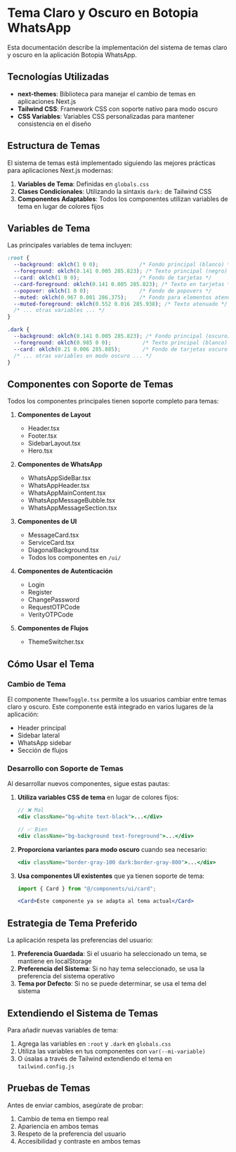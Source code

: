 # Tema Claro y Oscuro en Botopia WhatsApp

Esta documentación describe la implementación del sistema de temas claro y oscuro en la aplicación Botopia WhatsApp.

## Tecnologías Utilizadas

- **next-themes**: Biblioteca para manejar el cambio de temas en aplicaciones Next.js
- **Tailwind CSS**: Framework CSS con soporte nativo para modo oscuro
- **CSS Variables**: Variables CSS personalizadas para mantener consistencia en el diseño

## Estructura de Temas

El sistema de temas está implementado siguiendo las mejores prácticas para aplicaciones Next.js modernas:

1. **Variables de Tema**: Definidas en `globals.css`
2. **Clases Condicionales**: Utilizando la sintaxis `dark:` de Tailwind CSS
3. **Componentes Adaptables**: Todos los componentes utilizan variables de tema en lugar de colores fijos

## Variables de Tema

Las principales variables de tema incluyen:

```css
:root {
  --background: oklch(1 0 0);             /* Fondo principal (blanco) */
  --foreground: oklch(0.141 0.005 285.823); /* Texto principal (negro) */
  --card: oklch(1 0 0);                   /* Fondo de tarjetas */
  --card-foreground: oklch(0.141 0.005 285.823); /* Texto en tarjetas */
  --popover: oklch(1 0 0);                /* Fondo de popovers */
  --muted: oklch(0.967 0.001 286.375);    /* Fondo para elementos atenuados */
  --muted-foreground: oklch(0.552 0.016 285.938); /* Texto atenuado */
  /* ... otras variables ... */
}

.dark {
  --background: oklch(0.141 0.005 285.823); /* Fondo principal (oscuro) */
  --foreground: oklch(0.985 0 0);          /* Texto principal (blanco) */
  --card: oklch(0.21 0.006 285.885);       /* Fondo de tarjetas oscuro */
  /* ... otras variables en modo oscuro ... */
}
```

## Componentes con Soporte de Temas

Todos los componentes principales tienen soporte completo para temas:

1. **Componentes de Layout**
   - Header.tsx
   - Footer.tsx
   - SidebarLayout.tsx
   - Hero.tsx

2. **Componentes de WhatsApp**
   - WhatsAppSideBar.tsx
   - WhatsAppHeader.tsx
   - WhatsAppMainContent.tsx
   - WhatsAppMessageBubble.tsx
   - WhatsAppMessageSection.tsx

3. **Componentes de UI**
   - MessageCard.tsx
   - ServiceCard.tsx
   - DiagonalBackground.tsx
   - Todos los componentes en `/ui/`

4. **Componentes de Autenticación**
   - Login
   - Register
   - ChangePassword
   - RequestOTPCode
   - VerityOTPCode

5. **Componentes de Flujos**
   - ThemeSwitcher.tsx

## Cómo Usar el Tema

### Cambio de Tema

El componente `ThemeToggle.tsx` permite a los usuarios cambiar entre temas claro y oscuro. Este componente está integrado en varios lugares de la aplicación:

- Header principal
- Sidebar lateral
- WhatsApp sidebar
- Sección de flujos

### Desarrollo con Soporte de Temas

Al desarrollar nuevos componentes, sigue estas pautas:

1. **Utiliza variables CSS de tema** en lugar de colores fijos:
   ```jsx
   // ❌ Mal
   <div className="bg-white text-black">...</div>
   
   // ✅ Bien
   <div className="bg-background text-foreground">...</div>
   ```

2. **Proporciona variantes para modo oscuro** cuando sea necesario:
   ```jsx
   <div className="border-gray-100 dark:border-gray-800">...</div>
   ```

3. **Usa componentes UI existentes** que ya tienen soporte de tema:
   ```jsx
   import { Card } from "@/components/ui/card";
   
   <Card>Este componente ya se adapta al tema actual</Card>
   ```

## Estrategia de Tema Preferido

La aplicación respeta las preferencias del usuario:

1. **Preferencia Guardada**: Si el usuario ha seleccionado un tema, se mantiene en localStorage
2. **Preferencia del Sistema**: Si no hay tema seleccionado, se usa la preferencia del sistema operativo
3. **Tema por Defecto**: Si no se puede determinar, se usa el tema del sistema

## Extendiendo el Sistema de Temas

Para añadir nuevas variables de tema:

1. Agrega las variables en `:root` y `.dark` en `globals.css`
2. Utiliza las variables en tus componentes con `var(--mi-variable)`
3. O úsalas a través de Tailwind extendiendo el tema en `tailwind.config.js`

## Pruebas de Temas

Antes de enviar cambios, asegúrate de probar:

1. Cambio de tema en tiempo real
2. Apariencia en ambos temas
3. Respeto de la preferencia del usuario
4. Accesibilidad y contraste en ambos temas
